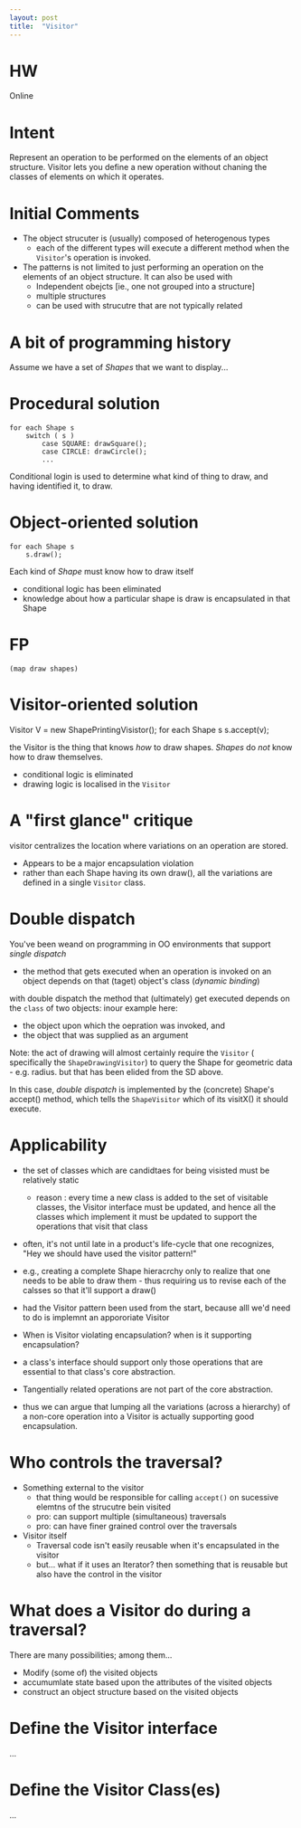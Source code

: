 ```yaml
---
layout: post
title:  "Visitor"
---
```


# HW 
Online


# Intent

Represent an operation to be performed on the elements of an object structure. Visitor
lets you define a new operation without chaning the classes of elements on which it
operates.

# Initial Comments
* The object strucuter is (usually) composed of heterogenous types  
    * each of the different types will execute a different method when the `Visitor`'s
      operation is invoked.  
* The patterns is not limited to just performing an operation on the elements of an object
  structure. It can also be used with  
    * Independent obejcts [ie., one not grouped into a structure]  
    * multiple structures  
    * can be used with strucutre that are not typically related


# A bit of programming history
Assume we have a set of _Shapes_ that we want to display...

# Procedural solution

    for each Shape s
        switch ( s )
            case SQUARE: drawSquare();
            case CIRCLE: drawCircle();
            ...


Conditional login is used to determine what kind of thing to draw, and having identified
it, to draw.

# Object-oriented solution
    for each Shape s
        s.draw();

Each kind of _Shape_ must know how to draw itself
* conditional logic has been eliminated
* knowledge about how a particular shape is draw is encapsulated in that Shape

# FP 
    (map draw shapes)

# Visitor-oriented solution
Visitor V = new ShapePrintingVisistor();
for each Shape s
    s.accept(v);

the Visitor is the thing that knows _how_ to draw shapes. _Shapes_ do *not* know how to
draw themselves.  

* conditional logic is eliminated
* drawing logic is localised in the `Visitor`
  
# A "first glance" critique  
visitor centralizes the location where variations on an operation are stored.  

* Appears to be a major encapsulation violation
* rather than each Shape having its own draw(), all the variations are defined in a single
  `Visitor` class.
  
# Double dispatch  
You've been weand on programming in OO environments that support _single dispatch_   

* the method that gets executed when an operation is invoked on an object depends on that
  (taget) object's class (_dynamic binding_)  

with double dispatch the method that (ultimately) get executed depends on the `class` of
two objects: inour example here:   

* the object upon which the oepration was invoked, and 
* the object that was supplied as an argument

  
Note: the act of drawing will almost certainly require the `Visitor`  ( specifically the
`ShapeDrawingVisitor`) to query the Shape for geometric data - e.g. radius. but that has
been elided from the SD above.
  
In this case, _double dispatch_ is implemented by the (concrete) Shape's accept() method, 
which tells the `ShapeVisitor` which of its visitX() it should execute.

# Applicability
* the set of classes which are candidtaes for being visisted must be relatively static  
    * reason : every time a new class is added to the set of visitable classes, the
      Visitor interface must be updated, and hence all the classes which implement it must
      be updated to support the operations that visit that class
* often, it's not until late in a product's life-cycle that one recognizes, "Hey we should
  have used the visitor pattern!"
* e.g., creating a complete Shape hieracrchy only to realize that one needs to be able to
  draw them - thus requiring us to revise each of the calsses so that it'll support a
  draw()

* had the Visitor pattern been used from the start, because alll we'd need to do is
  implemnt an appororiate Visitor

* When is Visitor violating encapsulation? when is it supporting encapsulation?  
* a class's interface should support only those operations that are essential to that
  class's core abstraction.
* Tangentially related operations are not part of the core abstraction.
* thus we can argue that lumping all the variations (across a hierarchy) of a non-core
  operation into a Visitor is actually supporting good encapsulation.


# Who controls the traversal?

* Something external to the visitor  
    * that thing would be responsible for calling `accept()` on sucessive elemtns of the
      strucutre bein visited  
    * pro: can support multiple (simultaneous) traversals  
    * pro: can have finer grained control over the traversals  
* Visitor itself
    * Traversal code isn't easily reusable when it's encapsulated in the visitor
    * but... what if it uses an Iterator? then something that is reusable but also have
      the control in the visitor


# What does a Visitor do during a traversal?
There are many possibilities; among them...  
* Modify (some of) the visited objects  
* accumumlate state based upon the attributes of
  the visited objects  
* construct an object structure based on the visited objects


# Define the Visitor interface
...

# Define the Visitor Class(es)
...



